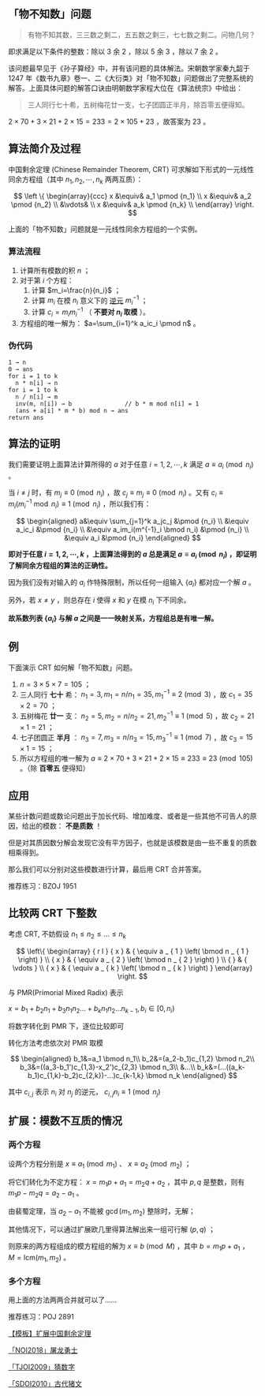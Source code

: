## 「物不知数」问题

> 有物不知其数，三三数之剩二，五五数之剩三，七七数之剩二。问物几何？

即求满足以下条件的整数：除以 $3$ 余 $2$ ，除以 $5$ 余 $3$ ，除以 $7$ 余 $2$ 。

该问题最早见于《孙子算经》中，并有该问题的具体解法。宋朝数学家秦九韶于 1247 年《数书九章》卷一、二《大衍类》对「物不知数」问题做出了完整系统的解答。上面具体问题的解答口诀由明朝数学家程大位在《算法统宗》中给出：

> 三人同行七十希，五树梅花廿一支，七子团圆正半月，除百零五便得知。

 $2\times 70+3\times 21+2\times 15=233=2\times 105+23$ ，故答案为 $23$ 。

## 算法简介及过程

中国剩余定理 (Chinese Remainder Theorem, CRT) 可求解如下形式的一元线性同余方程组（其中 $n_1, n_2, \cdots, n_k$ 两两互质）：

$$
\left \{
\begin{array}{ccc}
x &\equiv& a_1 \pmod {n_1} \\
x &\equiv& a_2 \pmod {n_2} \\
  &\vdots& \\
x &\equiv& a_k \pmod {n_k} \\
\end{array}
\right.
$$

上面的「物不知数」问题就是一元线性同余方程组的一个实例。

### 算法流程

1.  计算所有模数的积 $n$ ；
2.  对于第 $i$ 个方程：
    1.  计算 $m_i=\frac{n}{n_i}$ ；
    2.  计算 $m_i$ 在模 $n_i$ 意义下的 [逆元](./inverse.md)  $m_i^{-1}$ ；
    3.  计算 $c_i=m_im_i^{-1}$ （ **不要对 $n_i$ 取模** ）。
3.  方程组的唯一解为： $a=\sum_{i=1}^k a_ic_i \pmod n$ 。

### 伪代码

```text
1 → n
0 → ans
for i = 1 to k
  n * n[i] → n
for i = 1 to k
  n / n[i] → m
  inv(m, n[i]) → b               // b * m mod n[i] = 1
  (ans + a[i] * m * b) mod n → ans
return ans
```

## 算法的证明

我们需要证明上面算法计算所得的 $a$ 对于任意 $i=1,2,\cdots,k$ 满足 $a\equiv a_i \pmod {n_i}$ 。

当 $i\neq j$ 时，有 $m_j\equiv 0 \pmod {n_i}$ ，故 $c_j\equiv m_j\equiv 0 \pmod {n_i}$ 。又有 $c_i\equiv m_i(m_i^{-1}\bmod {n_i})\equiv 1 \pmod {n_i}$ ，所以我们有：

$$
\begin{aligned}
a&\equiv \sum_{j=1}^k a_jc_j        &\pmod {n_i} \\
 &\equiv a_ic_i                     &\pmod {n_i} \\
 &\equiv a_im_i(m^{-1}_i \bmod n_i) &\pmod {n_i} \\
 &\equiv a_i                        &\pmod {n_i}
\end{aligned}
$$

 **即对于任意 $i=1,2,\cdots,k$ ，上面算法得到的 $a$ 总是满足 $a\equiv a_i \pmod{n_i}$ ，即证明了解同余方程组的算法的正确性。** 

因为我们没有对输入的 $a_i$ 作特殊限制，所以任何一组输入 $\{a_i\}$ 都对应一个解 $a$ 。

另外，若 $x\neq y$ ，则总存在 $i$ 使得 $x$ 和 $y$ 在模 $n_i$ 下不同余。

 **故系数列表 $\{a_i\}$ 与解 $a$ 之间是一一映射关系，方程组总是有唯一解。** 

## 例

下面演示 CRT 如何解「物不知数」问题。

1.   $n=3\times 5\times 7=105$ ；
2.  三人同行 **七十** 希： $n_1=3, m_1=n/n_1=35, m_1^{-1}\equiv 2\pmod 3$ ，故 $c_1=35\times 2=70$ ；
3.  五树梅花 **廿一** 支： $n_2=5, m_2=n/n_2=21, m_2^{-1}\equiv 1\pmod 5$ ，故 $c_2=21\times 1=21$ ；
4.  七子团圆正 **半月** ： $n_3=7, m_3=n/n_3=15, m_3^{-1}\equiv 1\pmod 7$ ，故 $c_3=15\times 1=15$ ；
5.  所以方程组的唯一解为 $a\equiv 2\times 70+3\times 21+2\times 15\equiv 233\equiv 23 \pmod {105}$ 。（除 **百零五** 便得知）

## 应用

某些计数问题或数论问题出于加长代码、增加难度、或者是一些其他不可告人的原因，给出的模数： **不是质数** ！

但是对其质因数分解会发现它没有平方因子，也就是该模数是由一些不重复的质数相乘得到。

那么我们可以分别对这些模数进行计算，最后用 CRT 合并答案。

推荐练习：BZOJ 1951

## 比较两 CRT 下整数

考虑 CRT, 不妨假设 $n_1\leq n_2 \leq ... \leq n_k$ 

$$
\left\{ \begin{array} { r l } { x } & { \equiv a _ { 1 } \left( \bmod n _ { 1 } \right) } \\ { x } & { \equiv a _ { 2 } \left( \bmod n _ { 2 } \right) } \\ { } & { \vdots } \\ { x } & { \equiv a _ { k } \left( \bmod n _ { k } \right) } \end{array} \right.
$$

与 PMR(Primorial Mixed Radix) 表示

 $x=b_1+b_2n_1+b_3n_1n_2...+b_kn_1n_2...n_{k-1} ,b_i\in [0,n_i)$ 

将数字转化到 PMR 下，逐位比较即可

转化方法考虑依次对 PMR 取模

$$
\begin{aligned}
b_1&=a_1 \bmod n_1\\
b_2&=(a_2-b_1)c_{1,2} \bmod n_2\\
b_3&=((a_3-b_1')c_{1,3}-x_2')c_{2,3} \bmod n_3\\
&...\\
b_k&=(...((a_k-b_1)c_{1,k}-b_2)c_{2,k})-...)c_{k-1,k} \bmod n_k
\end{aligned}
$$

其中 $c_{i,j}$ 表示 $n_i$ 对 $n_j$ 的逆元， $c_{i,j}n_i \equiv 1 \pmod {n_j}$ 

## 扩展：模数不互质的情况

### 两个方程

设两个方程分别是 $x\equiv a_1 \pmod {m_1}$ 、 $x\equiv a_2 \pmod {m_2}$ ；

将它们转化为不定方程： $x=m_1p+a_1=m_2q+a_2$ ，其中 $p, q$ 是整数，则有 $m_1p-m_2q=a_2-a_1$ 。

由裴蜀定理，当 $a_2-a_1$ 不能被 $\gcd(m_1,m_2)$ 整除时，无解；

其他情况下，可以通过扩展欧几里得算法解出来一组可行解 $(p, q)$ ；

则原来的两方程组成的模方程组的解为 $x\equiv b\pmod M$ ，其中 $b=m_1p+a_1$ ， $M=\text{lcm}(m_1, m_2)$ 。

### 多个方程

用上面的方法两两合并就可以了……

推荐练习：POJ 2891

 [【模板】扩展中国剩余定理](https://www.luogu.com.cn/problem/P4777) 

 [「NOI2018」屠龙勇士](https://uoj.ac/problem/396) 

 [「TJOI2009」猜数字](https://www.luogu.com.cn/problem/P3868) 

 [「SDOI2010」古代猪文](https://loj.ac/problem/10229) 
